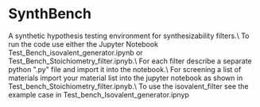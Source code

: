 # SynthBench
A synthetic hypothesis testing environment for synthesizability filters.\\
To run the code use either the  Jupyter Notebook Test_Bench_isovalent_generator.ipynb or Test_Bench_Stoichiometry_filter.ipnyb.\\
For each filter describe a separate python ".py" file and import it into the notebook.\\
For screening a list of materials import your material list into the jupyter notebook as shown in Test_bench_Stoichiometry_filter.ipnyb.\\
To use the isovalent_filter see the example case in Test_bench_Isovalent_generator.ipnyp

